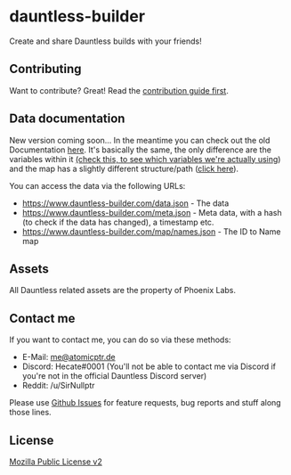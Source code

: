 # dauntless-builder

Create and share Dauntless builds with your friends!

## Contributing

Want to contribute? Great! Read the [contribution guide first](CONTRIBUTING.md).

## Data documentation

New version coming soon... In the meantime you can check out the old Documentation [here](https://github.com/atomicptr/dauntless-builder/tree/dauntless-builder/v1#using-the-dauntless-builder-build-id-format). It's basically the same, the only difference are the variables within it [(check this, to see which variables we're actually using](https://github.com/atomicptr/dauntless-builder/blob/master/src/models/BuildModel.jsx#L8)) and the map has a slightly different structure/path ([click here](https://github.com/atomicptr/dauntless-builder/blob/master/.map/names.json)).

You can access the data via the following URLs:

* https://www.dauntless-builder.com/data.json - The data
* https://www.dauntless-builder.com/meta.json - Meta data, with a hash (to check if the data has changed), a timestamp etc.
* https://www.dauntless-builder.com/map/names.json - The ID to Name map

## Assets

All Dauntless related assets are the property of Phoenix Labs.

## Contact me

If you want to contact me, you can do so via these methods:

* E-Mail: me@atomicptr.de
* Discord: Hecate#0001 (You'll not be able to contact me via Discord if you're not in the official Dauntless Discord server)
* Reddit: /u/SirNullptr

Please use [Github Issues](https://github.com/atomicptr/dauntless-builder/issues) for feature requests, bug reports and stuff along those lines.

## License

[Mozilla Public License v2](https://tldrlegal.com/license/mozilla-public-license-2.0-(mpl-2))
